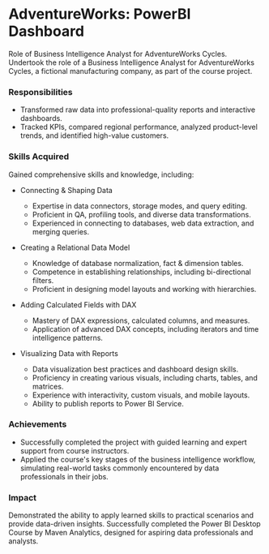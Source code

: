 # AdventureWorks: PowerBI Dashboard

Role of Business Intelligence Analyst for AdventureWorks Cycles. Undertook the role of a Business Intelligence Analyst for AdventureWorks Cycles, a fictional manufacturing company, as part of the course project.

### Responsibilities
- Transformed raw data into professional-quality reports and interactive dashboards.
- Tracked KPIs, compared regional performance, analyzed product-level trends, and identified high-value customers.

### Skills Acquired
Gained comprehensive skills and knowledge, including:

- Connecting & Shaping Data
  - Expertise in data connectors, storage modes, and query editing.
  - Proficient in QA, profiling tools, and diverse data transformations.
  - Experienced in connecting to databases, web data extraction, and merging queries.

- Creating a Relational Data Model
  - Knowledge of database normalization, fact & dimension tables.
  - Competence in establishing relationships, including bi-directional filters.
  - Proficient in designing model layouts and working with hierarchies.

- Adding Calculated Fields with DAX
  - Mastery of DAX expressions, calculated columns, and measures.
  - Application of advanced DAX concepts, including iterators and time intelligence patterns.

- Visualizing Data with Reports
  - Data visualization best practices and dashboard design skills.
  - Proficiency in creating various visuals, including charts, tables, and matrices.
  - Experience with interactivity, custom visuals, and mobile layouts.
  - Ability to publish reports to Power BI Service.

### Achievements
- Successfully completed the project with guided learning and expert support from course instructors.
- Applied the course's key stages of the business intelligence workflow, simulating real-world tasks commonly encountered by data professionals in their jobs.

### Impact
Demonstrated the ability to apply learned skills to practical scenarios and provide data-driven insights. Successfully completed the Power BI Desktop Course by Maven Analytics, designed for aspiring data professionals and analysts.
